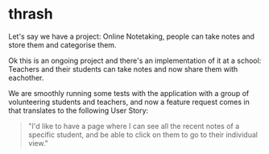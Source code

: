 # thrash

Let's say we have a project: Online Notetaking, people can take notes and store them and categorise them.

Ok this is an ongoing project and there's an implementation of it at a school: Teachers and their students can take notes and now share them with eachother.

We are smoothly running some tests with the application with a group of volunteering students and teachers, and now a feature request comes in that translates to the following User Story:

> "I'd like to have a page where I can see all the recent notes of a specific student, and be able to click on them to go to their individual view."